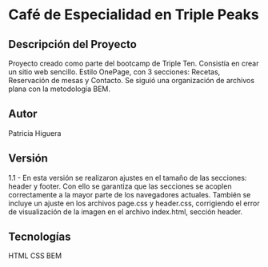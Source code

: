 # Café de Especialidad en Triple Peaks
## Descripción del Proyecto
Proyecto creado como parte del bootcamp de Triple Ten. Consistía en crear un sitio web sencillo. Estilo OnePage, con 3 secciones: Recetas, Reservación de mesas y Contacto. Se siguió una organización de archivos plana con la metodología BEM.

## Autor
Patricia Higuera

## Versión
1.1 - En esta versión se realizaron ajustes en el tamaño de las secciones: header y footer. Con ello se garantiza que las secciones se acoplen correctamente a la mayor parte de los navegadores actuales. También se incluye un ajuste en los archivos page.css y header.css, corrigiendo el error de visualización de la imagen en el archivo index.html, sección header.

## Tecnologías
HTML
CSS
BEM
